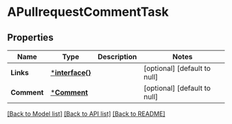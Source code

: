 # APullrequestCommentTask

## Properties
Name | Type | Description | Notes
------------ | ------------- | ------------- | -------------
**Links** | [***interface{}**](interface{}.md) |  | [optional] [default to null]
**Comment** | [***Comment**](comment.md) |  | [optional] [default to null]

[[Back to Model list]](../README.md#documentation-for-models) [[Back to API list]](../README.md#documentation-for-api-endpoints) [[Back to README]](../README.md)

